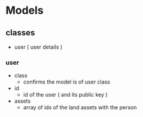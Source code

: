 # Models

## classes
* user ( user details )

### user
* class
    + confirms the model is of user class
* id
    + id of the user ( and its public key )
* assets
    + array of ids of the land assets with the person
